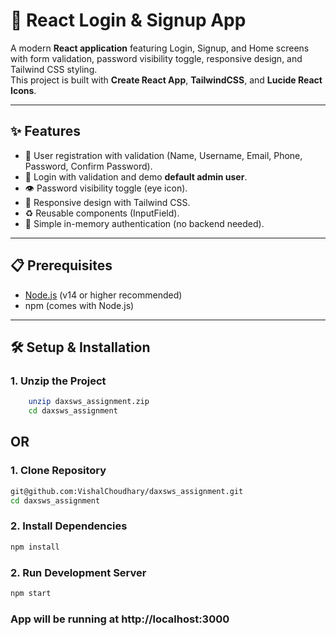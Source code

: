 # 🔐 React Login & Signup App

A modern **React application** featuring Login, Signup, and Home screens with form validation, password visibility toggle, responsive design, and Tailwind CSS styling.  
This project is built with **Create React App**, **TailwindCSS**, and **Lucide React Icons**.

---

## ✨ Features
- 👤 User registration with validation (Name, Username, Email, Phone, Password, Confirm Password).
- 🔑 Login with validation and demo **default admin user**.
- 👁️ Password visibility toggle (eye icon).
- 📱 Responsive design with Tailwind CSS.
- ♻️ Reusable components (InputField).
- 🚀 Simple in-memory authentication (no backend needed).

---

## 📋 Prerequisites
- [Node.js](https://nodejs.org/) (v14 or higher recommended)
- npm (comes with Node.js)

---

## 🛠️ Setup & Installation

### 1. Unzip the Project
```bash
    unzip daxsws_assignment.zip
    cd daxsws_assignment
```

## OR

### 1. Clone Repository
```bash
git@github.com:VishalChoudhary/daxsws_assignment.git
cd daxsws_assignment
```

### 2. Install Dependencies
```bash
npm install
```

### 2. Run Development Server
```bash
npm start
```

### App will be running at http://localhost:3000
